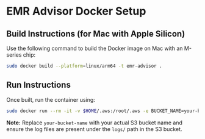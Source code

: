 # EMR Advisor Docker Setup

## Build Instructions (for Mac with Apple Silicon)
Use the following command to build the Docker image on Mac with an M-series chip:

```sh
sudo docker build --platform=linux/arm64 -t emr-advisor .
```

## Run Instructions
Once built, run the container using:

```sh
sudo docker run --rm -it -v $HOME/.aws:/root/.aws -e BUCKET_NAME=your-bucket-name -e LOG_PATH=logs/ emr-advisor bash
```

**Note:** Replace `your-bucket-name` with your actual S3 bucket name and ensure the log files are present under the `logs/` path in the S3 bucket.

